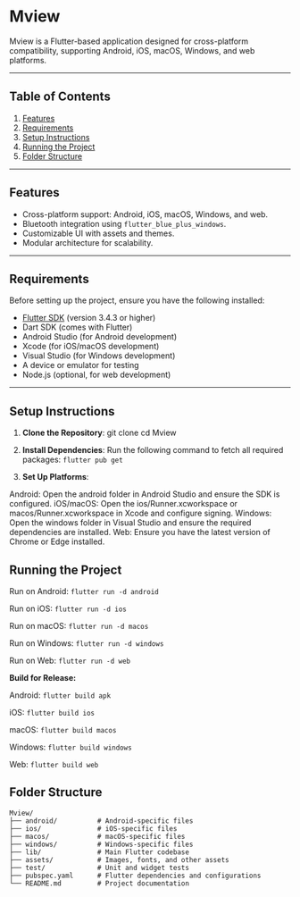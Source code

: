 # Mview

Mview is a Flutter-based application designed for cross-platform compatibility, supporting Android, iOS, macOS, Windows, and web platforms.

---

## Table of Contents

1. [Features](#features)
2. [Requirements](#requirements)
3. [Setup Instructions](#setup-instructions)
4. [Running the Project](#running-the-project)
5. [Folder Structure](#folder-structure)

---

## Features

- Cross-platform support: Android, iOS, macOS, Windows, and web.
- Bluetooth integration using `flutter_blue_plus_windows`.
- Customizable UI with assets and themes.
- Modular architecture for scalability.

---

## Requirements

Before setting up the project, ensure you have the following installed:

- [Flutter SDK](https://flutter.dev/docs/get-started/install) (version 3.4.3 or higher)
- Dart SDK (comes with Flutter)
- Android Studio (for Android development)
- Xcode (for iOS/macOS development)
- Visual Studio (for Windows development)
- A device or emulator for testing
- Node.js (optional, for web development)

---

## Setup Instructions

1. **Clone the Repository**:
   git clone <repository-url>
   cd Mview

2. **Install Dependencies**: Run the following command to fetch all required packages:
`flutter pub get`

3. **Set Up Platforms**:

Android: Open the android folder in Android Studio and ensure the SDK is configured.
iOS/macOS: Open the ios/Runner.xcworkspace or macos/Runner.xcworkspace in Xcode and configure signing.
Windows: Open the windows folder in Visual Studio and ensure the required dependencies are installed.
Web: Ensure you have the latest version of Chrome or Edge installed.


## Running the Project

Run on Android:
`flutter run -d android`

Run on iOS:
`flutter run -d ios`

Run on macOS:
`flutter run -d macos`

Run on Windows:
`flutter run -d windows`

Run on Web:
`flutter run -d web`


**Build for Release:**

Android: `flutter build apk`

iOS: `flutter build ios`

macOS: `flutter build macos`

Windows: `flutter build windows`

Web: `flutter build web`


## Folder Structure
```
Mview/
├── android/          # Android-specific files
├── ios/              # iOS-specific files
├── macos/            # macOS-specific files
├── windows/          # Windows-specific files
├── lib/              # Main Flutter codebase
├── assets/           # Images, fonts, and other assets
├── test/             # Unit and widget tests
├── pubspec.yaml      # Flutter dependencies and configurations
└── README.md         # Project documentation
```